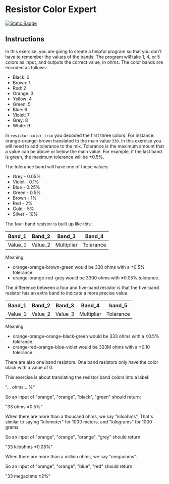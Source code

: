 # Resistor Color Expert
[![Static Badge](https://img.shields.io/badge/Link-To%20Exercise-blue)](https://exercism.org/tracks/python/exercises/resistor-color-expert)

## Instructions

In this exercise, you are going to create a helpful program so that you don't 
have to remember the values of the bands. The program will take 1, 4, or 5 
colors as input, and outputs the correct value, in ohms. The color bands are 
encoded as follows:

* Black: 0
* Brown: 1
* Red: 2
* Orange: 3
* Yellow: 4
* Green: 5
* Blue: 6
* Violet: 7
* Grey: 8
* White: 9

In `resistor-color trio` you decoded the first three colors. For instance: 
orange-orange-brown translated to the main value `330`. In this exercise you 
will need to add tolerance to the mix. Tolerance is the maximum amount that a 
value can be above or below the main value. For example, if the last band is 
green, the maximum tolerance will be ±0.5%.

The tolerance band will have one of these values:

* Grey - 0.05%
* Violet - 0.1%
* Blue - 0.25%
* Green - 0.5%
* Brown - 1%
* Red - 2%
* Gold - 5%
* Silver - 10%

The four-band resistor is built up like this:

| Band_1  | Band_2  | Band_3     | Band_4    |
|:------: |:------: |:------:    |:------:   |
| Value_1 | Value_2 | Multiplier | Tolerance |

Meaning

* orange-orange-brown-green would be 330 ohms with a ±0.5% tolerance.
* orange-orange-red-grey would be 3300 ohms with ±0.05% tolerance.

The difference between a four and five-band resistor is that the five-band 
resistor has an extra band to indicate a more precise value.

| Band_1  | Band_2  | Band_3     | Band_4    | band_5    |
|:------: |:------: |:------:    |:------:   |:------:   |
| Value_1 | Value_2 | Value_3    | Multiplier| Tolerance |

Meaning

* orange-orange-orange-black-green would be 333 ohms with a ±0.5% tolerance.
* orange-red-orange-blue-violet would be 323M ohms with a ±0.10 tolerance.

There are also one band resistors. One band resistors only have the color black 
with a value of 0.

This exercise is about translating the resistor band colors into a label:

"... ohms ...%"

So an input of "orange", "orange", "black", "green" should return:

"33 ohms ±0.5%"

When there are more than a thousand ohms, we say "kiloohms". That's similar to 
saying "kilometer" for 1000 meters, and "kilograms" for 1000 grams.

So an input of "orange", "orange", "orange", "grey" should return:

"33 kiloohms ±0.05%"

When there are more than a million ohms, we say "megaohms".

So an input of "orange", "orange", "blue", "red" should return:

"33 megaohms ±2%"